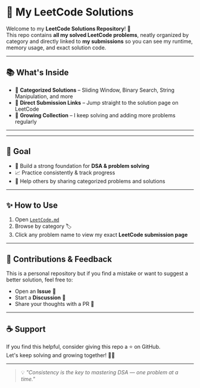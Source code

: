 # 🧩 My LeetCode Solutions  

Welcome to my **LeetCode Solutions Repository**! 🎯  
This repo contains **all my solved LeetCode problems**, neatly organized by category and directly linked to **my submissions** so you can see my runtime, memory usage, and exact solution code.  

---

## 📚 What's Inside

- 📌 **Categorized Solutions** – Sliding Window, Binary Search, String Manipulation, and more  
- 🔗 **Direct Submission Links** – Jump straight to the solution page on LeetCode  
- 🧠 **Growing Collection** – I keep solving and adding more problems regularly  

---

---

## 🎯 Goal

- 🚀 Build a strong foundation for **DSA & problem solving**
- 📈 Practice consistently & track progress
- 🤝 Help others by sharing categorized problems and solutions

---

## ✨ How to Use

1. Open [`LeetCode.md`](./LeetCode.md)
2. Browse by category 🏷️
3. Click any problem name to view my exact **LeetCode submission page**

---

## 🌱 Contributions & Feedback

This is a personal repository but if you find a mistake or want to suggest a better solution, feel free to:
- Open an **Issue** 📝
- Start a **Discussion** 💬
- Share your thoughts with a PR 🔧

---

## ☕ Support

If you find this helpful, consider giving this repo a ⭐ on GitHub.  
Let's keep solving and growing together! 🧠🔥  

---

> 💡 *"Consistency is the key to mastering DSA — one problem at a time."*


